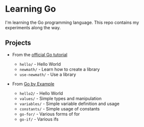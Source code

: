 # Learning Go

I'm learning the Go programming language. This repo contains my experiments along the way.

## Projects

* From the [official Go tutorial](http://golang.org/doc/code.html)
    * `hello/` - Hello World
    * `newmath/` - Learn how to create a library
    * `use-newmath/` - Use a library

* From [Go by Example](https://gobyexample.com)
    * `hello2/` - Hello World
    * `values/` - Simple types and manipulation
    * `variables/` - Simple variable definition and usage
    * `constants/` - Simple usage of constants
    * `go-for/` - Various forms of for
    * `go-if/` - Various ifs
